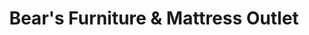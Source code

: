 ---
title: "Bear's Furniture & Mattress Outlet"
url: /greenville/bears-furniture-and-mattress-outlet/
shop: furniture
---